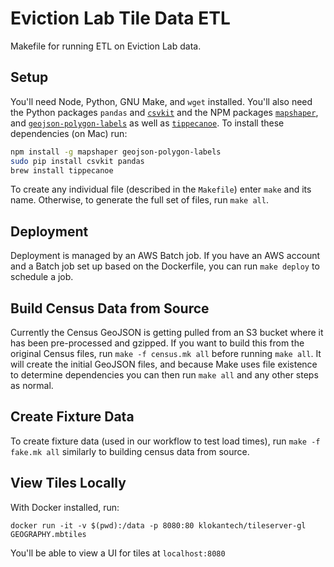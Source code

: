# Eviction Lab Tile Data ETL

Makefile for running ETL on Eviction Lab data.

## Setup

You'll need Node, Python, GNU Make, and `wget` installed. You'll also need the Python packages `pandas` and [`csvkit`](https://csvkit.readthedocs.io/en/1.0.2/index.html) and the NPM packages [`mapshaper`](https://github.com/mbloch/mapshaper), and [`geojson-polygon-labels`](https://github.com/andrewharvey/geojson-polygon-labels) as well as [`tippecanoe`](https://github.com/mapbox/tippecanoe). To install these dependencies (on Mac) run:

```bash
npm install -g mapshaper geojson-polygon-labels
sudo pip install csvkit pandas
brew install tippecanoe
```

To create any individual file (described in the `Makefile`) enter `make` and its name. Otherwise, to generate the full set of files, run `make all`.

## Deployment

Deployment is managed by an AWS Batch job. If you have an AWS account and a Batch job set up based on the Dockerfile, you can  run `make deploy` to schedule a job.

## Build Census Data from Source

Currently the Census GeoJSON is getting pulled from an S3 bucket where it has been pre-processed and gzipped. If you want to build this from the original Census files, run `make -f census.mk all` before running `make all`. It will create the initial GeoJSON files, and because Make uses file existence to determine dependencies you can then run `make all` and any other steps as normal.

## Create Fixture Data

To create fixture data (used in our workflow to test load times), run `make -f fake.mk all` similarly to building census data from source.

## View Tiles Locally

With Docker installed, run:

`docker run -it -v $(pwd):/data -p 8080:80 klokantech/tileserver-gl GEOGRAPHY.mbtiles`

You'll be able to view a UI for tiles at `localhost:8080`